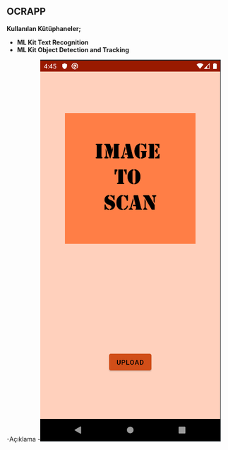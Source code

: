 ## OCRAPP

**Kullanılan Kütüphaneler;**

 - **ML Kit  Text Recognition**
 - **ML Kit  Object Detection and Tracking**
 
 
-Açıklama
-![image](https://github.com/berkedursunoglu/OCRApp/blob/master/ocrapp/ss1.png)
